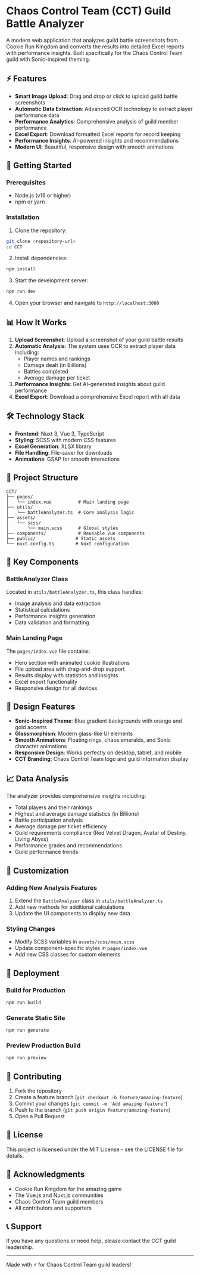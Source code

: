 # Chaos Control Team (CCT) Guild Battle Analyzer

A modern web application that analyzes guild battle screenshots from Cookie Run Kingdom and converts the results into detailed Excel reports with performance insights. Built specifically for the Chaos Control Team guild with Sonic-inspired theming.

## ⚡ Features

- **Smart Image Upload**: Drag and drop or click to upload guild battle screenshots
- **Automatic Data Extraction**: Advanced OCR technology to extract player performance data
- **Performance Analytics**: Comprehensive analysis of guild member performance
- **Excel Export**: Download formatted Excel reports for record keeping
- **Performance Insights**: AI-powered insights and recommendations
- **Modern UI**: Beautiful, responsive design with smooth animations

## 🚀 Getting Started

### Prerequisites

- Node.js (v16 or higher)
- npm or yarn

### Installation

1. Clone the repository:
```bash
git clone <repository-url>
cd CCT
```

2. Install dependencies:
```bash
npm install
```

3. Start the development server:
```bash
npm run dev
```

4. Open your browser and navigate to `http://localhost:3000`

## 📊 How It Works

1. **Upload Screenshot**: Upload a screenshot of your guild battle results
2. **Automatic Analysis**: The system uses OCR to extract player data including:
   - Player names and rankings
   - Damage dealt (in Billions)
   - Battles completed
   - Average damage per ticket
3. **Performance Insights**: Get AI-generated insights about guild performance
4. **Excel Export**: Download a comprehensive Excel report with all data

## 🛠️ Technology Stack

- **Frontend**: Nuxt 3, Vue 3, TypeScript
- **Styling**: SCSS with modern CSS features
- **Excel Generation**: XLSX library
- **File Handling**: File-saver for downloads
- **Animations**: GSAP for smooth interactions

## 📁 Project Structure

```
CCT/
├── pages/
│   └── index.vue          # Main landing page
├── utils/
│   └── battleAnalyzer.ts  # Core analysis logic
├── assets/
│   └── scss/
│       └── main.scss      # Global styles
├── components/            # Reusable Vue components
├── public/               # Static assets
└── nuxt.config.ts        # Nuxt configuration
```

## 🎯 Key Components

### BattleAnalyzer Class
Located in `utils/battleAnalyzer.ts`, this class handles:
- Image analysis and data extraction
- Statistical calculations
- Performance insights generation
- Data validation and formatting

### Main Landing Page
The `pages/index.vue` file contains:
- Hero section with animated cookie illustrations
- File upload area with drag-and-drop support
- Results display with statistics and insights
- Excel export functionality
- Responsive design for all devices

## 🎨 Design Features

- **Sonic-Inspired Theme**: Blue gradient backgrounds with orange and gold accents
- **Glassmorphism**: Modern glass-like UI elements
- **Smooth Animations**: Floating rings, chaos emeralds, and Sonic character animations
- **Responsive Design**: Works perfectly on desktop, tablet, and mobile
- **CCT Branding**: Chaos Control Team logo and guild information display

## 📈 Data Analysis

The analyzer provides comprehensive insights including:
- Total players and their rankings
- Highest and average damage statistics (in Billions)
- Battle participation analysis
- Average damage per ticket efficiency
- Guild requirements compliance (Red Velvet Dragon, Avatar of Destiny, Living Abyss)
- Performance grades and recommendations
- Guild performance trends

## 🔧 Customization

### Adding New Analysis Features
1. Extend the `BattleAnalyzer` class in `utils/battleAnalyzer.ts`
2. Add new methods for additional calculations
3. Update the UI components to display new data

### Styling Changes
- Modify SCSS variables in `assets/scss/main.scss`
- Update component-specific styles in `pages/index.vue`
- Add new CSS classes for custom elements

## 🚀 Deployment

### Build for Production
```bash
npm run build
```

### Generate Static Site
```bash
npm run generate
```

### Preview Production Build
```bash
npm run preview
```

## 🤝 Contributing

1. Fork the repository
2. Create a feature branch (`git checkout -b feature/amazing-feature`)
3. Commit your changes (`git commit -m 'Add amazing feature'`)
4. Push to the branch (`git push origin feature/amazing-feature`)
5. Open a Pull Request

## 📝 License

This project is licensed under the MIT License - see the LICENSE file for details.

## 🙏 Acknowledgments

- Cookie Run Kingdom for the amazing game
- The Vue.js and Nuxt.js communities
- Chaos Control Team guild members
- All contributors and supporters

## 📞 Support

If you have any questions or need help, please contact the CCT guild leadership.

---

Made with ⚡ for Chaos Control Team guild leaders!

